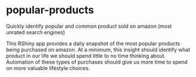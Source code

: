 # popular-products
Quickly identify popular and common product sold on amazon (most unrated search engines) 

This RShiny app provides a daily snapshot of the most popular products being purchased on amazon. 
At a minimum, this insight should identify what product in our life we should spend little to no time thinking about.
Automation of these types of purchases should give us more time to spend on more valuable lifestyle choices.
